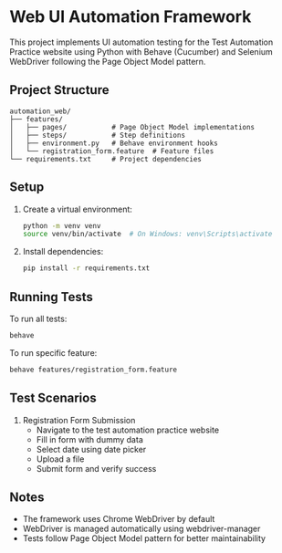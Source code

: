 # Web UI Automation Framework

This project implements UI automation testing for the Test Automation Practice website using Python with Behave (Cucumber) and Selenium WebDriver following the Page Object Model pattern.

## Project Structure
```
automation_web/
├── features/
│   ├── pages/           # Page Object Model implementations
│   ├── steps/           # Step definitions
│   ├── environment.py   # Behave environment hooks
│   └── registration_form.feature  # Feature files
└── requirements.txt     # Project dependencies
```

## Setup
1. Create a virtual environment:
   ```bash
   python -m venv venv
   source venv/bin/activate  # On Windows: venv\Scripts\activate
   ```

2. Install dependencies:
   ```bash
   pip install -r requirements.txt
   ```

## Running Tests
To run all tests:
```bash
behave
```

To run specific feature:
```bash
behave features/registration_form.feature
```

## Test Scenarios
1. Registration Form Submission
   - Navigate to the test automation practice website
   - Fill in form with dummy data
   - Select date using date picker
   - Upload a file
   - Submit form and verify success

## Notes
- The framework uses Chrome WebDriver by default
- WebDriver is managed automatically using webdriver-manager
- Tests follow Page Object Model pattern for better maintainability
